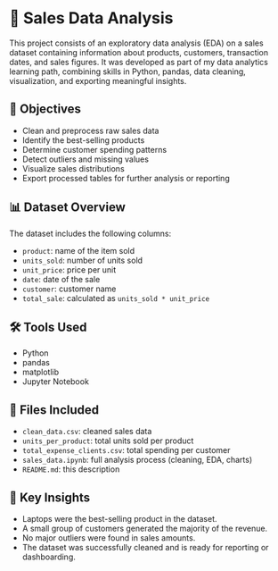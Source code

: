 # 🛒 Sales Data Analysis

This project consists of an exploratory data analysis (EDA) on a sales dataset containing information about products, customers, transaction dates, and sales figures. It was developed as part of my data analytics learning path, combining skills in Python, pandas, data cleaning, visualization, and exporting meaningful insights.

## 📌 Objectives

- Clean and preprocess raw sales data
- Identify the best-selling products
- Determine customer spending patterns
- Detect outliers and missing values
- Visualize sales distributions
- Export processed tables for further analysis or reporting

## 📊 Dataset Overview

The dataset includes the following columns:

- `product`: name of the item sold
- `units_sold`: number of units sold
- `unit_price`: price per unit
- `date`: date of the sale
- `customer`: customer name
- `total_sale`: calculated as `units_sold * unit_price`

## 🛠️ Tools Used

- Python
- pandas
- matplotlib
- Jupyter Notebook

## 📁 Files Included

- `clean_data.csv`: cleaned sales data
- `units_per_product`: total units sold per product
- `total_expense_clients.csv`: total spending per customer
- `sales_data.ipynb`: full analysis process (cleaning, EDA, charts)
- `README.md`: this description

## 📌 Key Insights

- Laptops were the best-selling product in the dataset.
- A small group of customers generated the majority of the revenue.
- No major outliers were found in sales amounts.
- The dataset was successfully cleaned and is ready for reporting or dashboarding.
